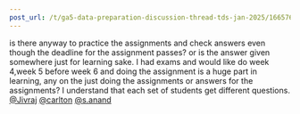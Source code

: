 ```yaml
---
post_url: /t/ga5-data-preparation-discussion-thread-tds-jan-2025/166576/96
---
```

is there anyway to practice the assignments and check answers even though the deadline for the assignment passes? or is the answer given somewhere just for learning sake. I had exams and would like do week 4,week 5 before week 6 and doing the assignment is a huge part in learning, any on the just doing the assignments or answers for the assignments? I understand that each set of students get different questions. [@Jivraj](/u/jivraj) [@carlton](/u/carlton) [@s.anand](/u/s.anand)